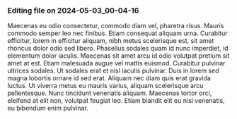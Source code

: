 

### Editing file on 2024-05-03_00-04-16

Maecenas eu odio consectetur, commodo diam vel, pharetra risus. Mauris commodo semper leo nec finibus. Etiam consequat aliquam urna. Curabitur efficitur, lorem in efficitur aliquam, nibh metus scelerisque est, sit amet rhoncus dolor odio sed libero. Phasellus sodales quam id nunc imperdiet, id elementum dolor iaculis. Maecenas sit amet arcu id odio volutpat pretium sit amet at est. Etiam malesuada augue vel mattis euismod. Curabitur pulvinar ultrices sodales. Ut sodales erat et nisl iaculis pulvinar. Duis in lorem sed magna lobortis ornare id sed erat. Aliquam nec diam quis erat gravida luctus. Ut viverra metus eu mauris varius, aliquam scelerisque arcu pellentesque. Nunc tincidunt venenatis aliquam. Maecenas tortor orci, eleifend at elit non, volutpat feugiat leo. Etiam blandit elit eu nisl venenatis, eu bibendum enim pulvinar.


